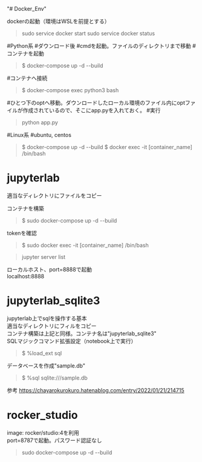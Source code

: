 "# Docker_Env" 

dockerの起動（環境はWSLを前提とする）
> sudo service docker start
> sudo service docker status

#Python系
#ダウンロード後 #cmdを起動。ファイルのディレクトリまで移動
#コンテナを起動
> $ docker-compose up -d --build

#コンテナへ接続
> $ docker-compose exec python3 bash

#ひとつ下のoptへ移動。ダウンロードしたローカル環境のファイル内にoptファイルが作成されているので、そこにapp.pyを入れておく。 #実行
> python app.py

#Linux系
#ubuntu, centos
> $ docker-compose up -d --build
> $ docker exec -it [container_name] /bin/bash

# jupyterlab
適当なディレクトリにファイルをコピー  

コンテナを構築  
> $ sudo docker-compose up -d --build  

tokenを確認  
> $ sudo docker exec -it [container_name] /bin/bash
  
> jupyter server list 

ローカルホスト、port=8888で起動  
localhost:8888  

# jupyterlab_sqlite3
jupyterlab上でsqlを操作する基本  
適当なディレクトリにフィルをコピー  
コンテナ構築は上記と同様。コンテナ名は"jupyterlab_sqlite3"  
SQLマジックコマンド拡張設定（notebook上で実行）  
> $ %load_ext sql

データベースを作成"sample.db"  
> $ %sql sqlite:///sample.db  

参考
https://chayarokurokuro.hatenablog.com/entry/2022/01/21/214715

# rocker_studio
image: rocker/studio:4を利用  
port=8787で起動。パスワード認証なし  
> sudo docker-compose up -d --build



